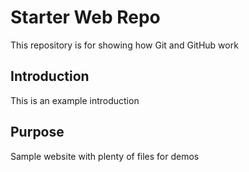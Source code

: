 # Starter Web Repo

This repository is for showing how Git and GitHub work

## Introduction

This is an example introduction

## Purpose

Sample website with plenty of files for demos